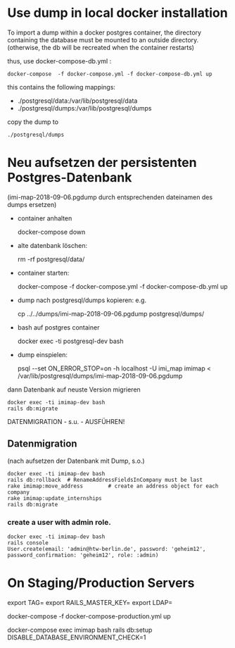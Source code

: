 
# Use dump in local docker installation

To import a dump within a docker postgres container, the directory containing
the database must be mounted to an outside directory. (otherwise, the db will
be recreated when the container restarts)

thus, use docker-compose-db.yml :

    docker-compose  -f docker-compose.yml -f docker-compose-db.yml up

this contains the following mappings:

- ./postgresql/data:/var/lib/postgresql/data
- ./postgresql/dumps:/var/lib/postgresql/dumps

copy the dump to

    ./postgresql/dumps

# Neu aufsetzen der persistenten Postgres-Datenbank

(imi-map-2018-09-06.pgdump durch entsprechenden dateinamen des dumps ersetzen)

- container anhalten

    docker-compose down

- alte datenbank löschen:

    rm -rf postgresql/data/

- container starten:

    docker-compose  -f docker-compose.yml -f docker-compose-db.yml up

- dump nach postgresql/dumps kopieren: e.g.

    cp ../../dumps/imi-map-2018-09-06.pgdump postgresql/dumps/

- bash auf postgres container

    docker exec -ti postgresql-dev bash

- dump einspielen:

    psql --set ON_ERROR_STOP=on  -h localhost -U imi_map imimap < /var/lib/postgresql/dumps/imi-map-2018-09-06.pgdump

dann Datenbank auf neuste Version migrieren

    docker exec -ti imimap-dev bash
    rails db:migrate

DATENMIGRATION - s.u. - AUSFÜHREN!

## Datenmigration
(nach aufsetzen der Datenbank mit Dump, s.o.)

    docker exec -ti imimap-dev bash
    rails db:rollback  # RenameAddressFieldsInCompany must be last
    rake imimap:move_address        # create an address object for each company
    rake imimap:update_internships
    rails db:migrate

### create a user with admin role.
    docker exec -ti imimap-dev bash
    rails console
    User.create(email: 'admin@htw-berlin.de', password: 'geheim12', password_confirmation: 'geheim12', role: :admin)


On Staging/Production Servers
==================================


export TAG=
export RAILS_MASTER_KEY=
export LDAP=

docker-compose -f docker-compose-production.yml up



docker-compose exec  imimap bash
rails db:setup DISABLE_DATABASE_ENVIRONMENT_CHECK=1
